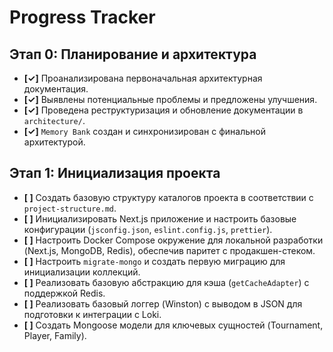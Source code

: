 # Progress Tracker

## Этап 0: Планирование и архитектура

- **[✓]** Проанализирована первоначальная архитектурная документация.
- **[✓]** Выявлены потенциальные проблемы и предложены улучшения.
- **[✓]** Проведена реструктуризация и обновление документации в `architecture/`.
- **[✓]** `Memory Bank` создан и синхронизирован с финальной архитектурой.

## Этап 1: Инициализация проекта

- **[ ]** Создать базовую структуру каталогов проекта в соответствии с `project-structure.md`.
- **[ ]** Инициализировать Next.js приложение и настроить базовые конфигурации (`jsconfig.json`, `eslint.config.js`, `prettier`).
- **[ ]** Настроить Docker Compose окружение для локальной разработки (Next.js, MongoDB, Redis), обеспечив паритет с продакшен-стеком.
- **[ ]** Настроить `migrate-mongo` и создать первую миграцию для инициализации коллекций.
- **[ ]** Реализовать базовую абстракцию для кэша (`getCacheAdapter`) с поддержкой Redis.
- **[ ]** Реализовать базовый логгер (Winston) с выводом в JSON для подготовки к интеграции с Loki.
- **[ ]** Создать Mongoose модели для ключевых сущностей (Tournament, Player, Family). 